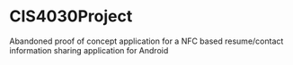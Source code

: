 # CIS4030Project

Abandoned proof of concept application for a NFC based resume/contact information sharing application for Android
